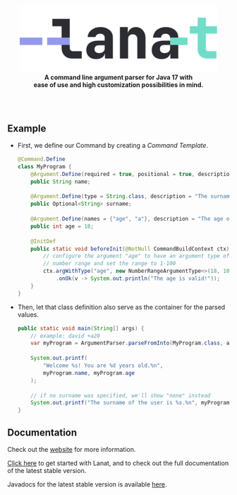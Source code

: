 <div align="center">
	<a href="https://darvil82.github.io/lanat-web/">
	  <picture>
		<source media="(prefers-color-scheme: dark)" srcset="resources/logo.png" width="450">
		<img width="450" src="resources/logo_dark.png">
	  </picture>
	</a>
	<br>
	<strong>
		A command line argument parser for Java 17 with <br>
		ease of use and high customization possibilities in mind.
	</strong>
</div>

<br><br>

## Example
- First, we define our Command by creating a *Command Template*.

	```java
	@Command.Define
	class MyProgram {
		@Argument.Define(required = true, positional = true, description = "The name of the user.")
		public String name;
	
		@Argument.Define(type = String.class, description = "The surname of the user.")
		public Optional<String> surname;
	
		@Argument.Define(names = {"age", "a"}, description = "The age of the user.", prefix = Argument.Prefix.PLUS)
		public int age = 18;
		
		@InitDef
		public static void beforeInit(@NotNull CommandBuildContext ctx) {
			// configure the argument "age" to have an argument type of
			// number range and set the range to 1-100
			ctx.argWithType("age", new NumberRangeArgumentType<>(18, 100))
				.onOk(v -> System.out.println("The age is valid!"));
		}
	}
	```

- Then, let that class definition also serve as the container for the parsed values.

	```java
	public static void main(String[] args) {
		// example: david +a20
		var myProgram = ArgumentParser.parseFromInto(MyProgram.class, args);
		
		System.out.printf(
			"Welcome %s! You are %d years old.%n",
			myProgram.name, myProgram.age
		);

		// if no surname was specified, we'll show "none" instead
		System.out.printf("The surname of the user is %s.%n", myProgram.surname.orElse("none"));
	}
	```


## Documentation

Check out the [website](https://darvil82.github.io/lanat-web/) for more information.

[Click here](https://darvil82.github.io/lanat-docs/acquire-lanat.html) to get started with Lanat, and to check out the
full documentation of the latest stable version.

Javadocs for the latest stable version is available [here](https://darvil82.github.io/lanat/).